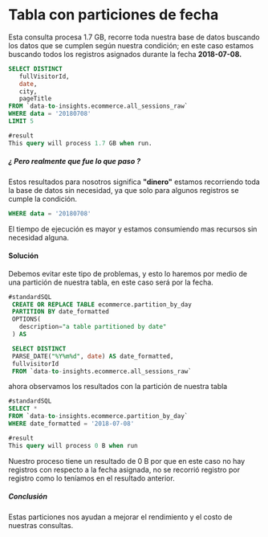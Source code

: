 # Tabla con particiones de fecha

Esta consulta procesa 1.7 GB, recorre toda nuestra base de datos buscando los datos que se cumplen según nuestra condición; en este caso estamos buscando todos los registros asignados durante la fecha **2018-07-08.**

```sql
SELECT DISTINCT
   fullVisitorId,
   date,
   city,
   pageTitle
FROM `data-to-insights.ecommerce.all_sessions_raw`
WHERE data = '20180708'
LIMIT 5
```

```sql
#result
This query will process 1.7 GB when run.
```

##### ¿ Pero realmente que fue lo que paso ? 

Estos resultados para nosotros significa **"dinero"** estamos recorriendo toda la base de datos sin necesidad, ya que solo para algunos registros se cumple la condición.

```sql
WHERE data = '20180708'
```

El tiempo de ejecución es mayor y estamos consumiendo mas recursos sin necesidad alguna.

#### Solución

Debemos evitar este tipo de problemas, y esto lo haremos por medio de una partición de nuestra tabla, en este caso será por la fecha.

```sql
#standardSQL
 CREATE OR REPLACE TABLE ecommerce.partition_by_day
 PARTITION BY date_formatted
 OPTIONS(
   description="a table partitioned by date"
 ) AS

 SELECT DISTINCT
 PARSE_DATE("%Y%m%d", date) AS date_formatted,
 fullvisitorId
 FROM `data-to-insights.ecommerce.all_sessions_raw`
```

ahora observamos los resultados con la partición de nuestra tabla

```sql
#standardSQL
SELECT *
FROM `data-to-insights.ecommerce.partition_by_day`
WHERE date_formatted = '2018-07-08'
```

```sql
#result
This query will process 0 B when run
```

Nuestro proceso tiene un resultado de 0 B por que en este caso no hay registros con respecto a la fecha asignada, no se recorrió registro por registro como lo teníamos en el resultado anterior.



##### Conclusión 

Estas particiones nos ayudan a mejorar el rendimiento y el costo de nuestras consultas.

